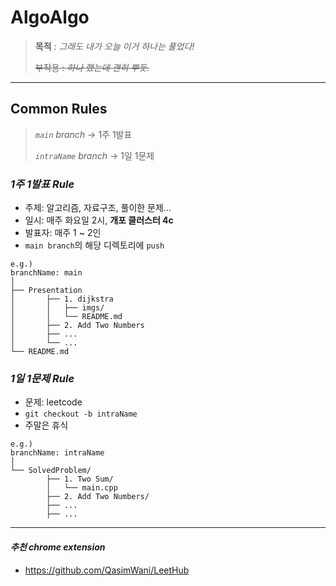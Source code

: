 # AlgoAlgo

> **목적** : _그래도 내가 오늘 이거 하나는 풀었다!_
>
> ~~부작용 : _하나 했는데 괜히 뿌듯._~~

---

## Common Rules

> _`main` branch_ -> 1주 1발표
>
> _`intraName` branch_ -> 1일 1문제

### **_1주 1발표 Rule_**

-   주제: 알고리즘, 자료구조, 풀이한 문제...
-   일시: 매주 화요일 2시, **개포 클러스터 4c**
-   발표자: 매주 1 ~ 2인
-   `main branch`의 해당 디렉토리에 `push`

```
e.g.)
branchName: main
│
├── Presentation
│		├── 1. dijkstra
│		│	├── imgs/
│		│	└── README.md
│		├── 2. Add Two Numbers
│		├── ...
│		└── ...
└── README.md
```

### **_1일 1문제 Rule_**

-   문제: leetcode
-   `git checkout -b intraName`
-   주말은 휴식

```
e.g.)
branchName: intraName
│
└── SolvedProblem/
		├── 1. Two Sum/
		│	└── main.cpp
		├── 2. Add Two Numbers/
		├── ...
		├── ...
```

---

#### **_추천 chrome extension_**

-   https://github.com/QasimWani/LeetHub
